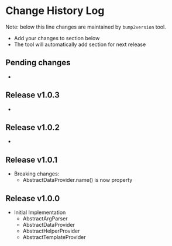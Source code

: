 Change History Log
==================
Note: below this line changes are maintained by `bump2version` tool.

* Add your changes to section below
* The tool will automatically add section for next release

Pending changes
---------------

*

Release v1.0.3
---------------

*

Release v1.0.2
---------------

*

Release v1.0.1
---------------

* Breaking changes:
    * AbstractDataProvider.name() is now property

Release v1.0.0
---------------

* Initial Implementation
    * AbstractArgParser
    * AbstractDataProvider
    * AbstractHelperProvider
    * AbstractTemplateProvider
